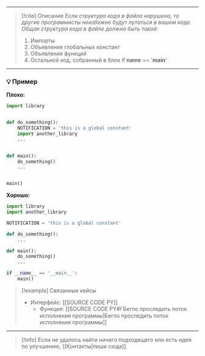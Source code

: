 ***

> [!cite] Описание
>_Если структура кода в файла нарушена, то другие программисты неизбежно будут путаться в вашем коде. Общая структура кода в файле должна быть такой:_
>1. Импорты
>2. Объявления глобальных констант
>3. Объявления функций
>4. Остальной код, собранный в блок if __name__ == '__main__'

***
### 💡 Пример


**Плохо:**
```python
import library


def do_something():
    NOTIFICATION = 'this is a global constant'
    import another_library
    ...


def main():
    do_something()
    ...


main()
```

**Хорошо:**
```python
import library
import another_library

NOTIFICATION = 'this is a global constant'

def do_something():
    ...

def main():
    do_something()
    ...

if __name__ == '__main__':
    main()
```

> [!example] Связанные кейсы
>- Интерфейс: [[SOURCE CODE PY]]
>	- Функция: [[SOURCE CODE PY#𝑓 Бегло проследить поток исполнения программы|Бегло проследить поток исполнения программы]]

***

> [!info]
> Если не удалось найти ничего подходящего или есть идея по улучшению, [[Контакты|пиши сюда]].
